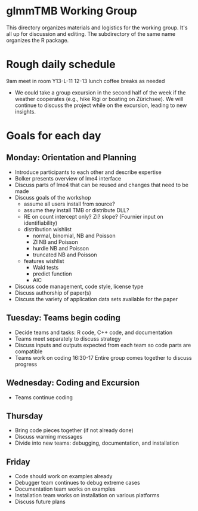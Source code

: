 # glmmTMB Working Group
This directory organizes materials and logistics for the working group. It's all up for discussion and editing. 
The subdirectory of the same name organizes the R package.

Rough daily schedule
==========
9am meet in room Y13-L-11
12-13 lunch
coffee breaks as needed

* We could take a group excursion in the second half of the week if the weather cooperates (e.g., hike Rigi or boating on Zürichsee). We will continue to discuss the project while on the excursion, leading to new insights.

Goals for each day
==========
Monday: Orientation and Planning
----------
* Introduce participants to each other and describe expertise
* Bolker presents overview of lme4 interface
* Discuss parts of lme4 that can be reused and changes that need to be made
* Discuss goals of the workshop
	* assume all users install from source?
	* assume they install TMB or distribute DLL?
	* RE on count intercept only? ZI? slope? (Fournier input on identifiability)
	* distribution wishlist
		* normal, binomial, NB and Poisson
		* ZI NB and Poisson
		* hurdle NB and Poisson
		* truncated NB and Poisson
	* features wishlist
		* Wald tests
		* predict function
		* AIC
* Discuss code management, code style, license type
* Discuss authorship of paper(s) 
* Discuss the variety of application data sets available for the paper
 

Tuesday: Teams begin coding
------------
* Decide teams and tasks: R code, C++ code, and documentation
* Teams meet separately to discuss strategy
* Discuss inputs and outputs expected from each team so code parts are compatible
* Teams work on coding
16:30-17 Entire group comes together to discuss progress

Wednesday: Coding and Excursion
------------
* Teams continue coding

Thursday
------------
* Bring code pieces together (if not already done)
* Discuss warning messages
* Divide into new teams: debugging, documentation, and installation

Friday
------------
* Code should work on examples already
* Debugger team continues to debug extreme cases
* Documentation team works on examples
* Installation team works on installation on various platforms
* Discuss future plans

